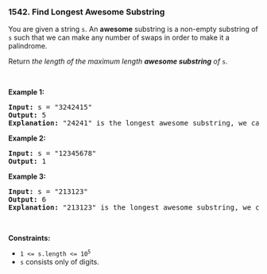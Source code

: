 <h3 align="left"> 1542. Find Longest Awesome Substring</h3>
<div><p>You are given a string <code>s</code>. An <strong>awesome</strong> substring is a non-empty substring of <code>s</code> such that we can make any number of swaps in order to make it a palindrome.</p>

<p>Return <em>the length of the maximum length <strong>awesome substring</strong> of</em> <code>s</code>.</p>

<p>&nbsp;</p>
<p><strong>Example 1:</strong></p>

<pre><strong>Input:</strong> s = "3242415"
<strong>Output:</strong> 5
<strong>Explanation:</strong> "24241" is the longest awesome substring, we can form the palindrome "24142" with some swaps.
</pre>

<p><strong>Example 2:</strong></p>

<pre><strong>Input:</strong> s = "12345678"
<strong>Output:</strong> 1
</pre>

<p><strong>Example 3:</strong></p>

<pre><strong>Input:</strong> s = "213123"
<strong>Output:</strong> 6
<strong>Explanation:</strong> "213123" is the longest awesome substring, we can form the palindrome "231132" with some swaps.
</pre>

<p>&nbsp;</p>
<p><strong>Constraints:</strong></p>

<ul>
	<li><code>1 &lt;= s.length &lt;= 10<sup>5</sup></code></li>
	<li><code>s</code> consists only of digits.</li>
</ul>
</div>